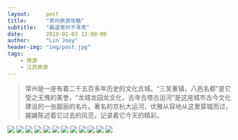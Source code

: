 ```yaml
---
layout:     post
title:      "常州旅游攻略"
subtitle:   "最道常州不寻常"
date:       2019-01-03 12:00:00
author:     "Lin Joey"
header-img: "img/post.jpg"
tags:
    - 旅游
    - 江苏旅游
---
```

>常州是一座有着二千五百多年历史的文化古城。“三吴重镇，八邑名都”是它受之无愧的美誉，“龙城龙园龙文化，古寺古塔古运河”是这座城市古今文化建设的一张靓丽的名片。著名的京杭大运河，优雅从容地从这里穿城而过，娓娓陈述着它过去的风范，记录着它今天的精彩。

![](https://linjoey-image.oss-cn-beijing.aliyuncs.com/我是驴友-常州旅游攻略_页面_01.jpg)
![](https://linjoey-image.oss-cn-beijing.aliyuncs.com/我是驴友-常州旅游攻略_页面_02.jpg)
![](https://linjoey-image.oss-cn-beijing.aliyuncs.com/我是驴友-常州旅游攻略_页面_03.jpg)
![](https://linjoey-image.oss-cn-beijing.aliyuncs.com/我是驴友-常州旅游攻略_页面_04.jpg)
![](https://linjoey-image.oss-cn-beijing.aliyuncs.com/我是驴友-常州旅游攻略_页面_05.jpg)
![](https://linjoey-image.oss-cn-beijing.aliyuncs.com/我是驴友-常州旅游攻略_页面_06.jpg)
![](https://linjoey-image.oss-cn-beijing.aliyuncs.com/我是驴友-常州旅游攻略_页面_07.jpg)
![](https://linjoey-image.oss-cn-beijing.aliyuncs.com/我是驴友-常州旅游攻略_页面_08.jpg)
![](https://linjoey-image.oss-cn-beijing.aliyuncs.com/我是驴友-常州旅游攻略_页面_09.jpg)
![](https://linjoey-image.oss-cn-beijing.aliyuncs.com/我是驴友-常州旅游攻略_页面_10.jpg)
![](https://linjoey-image.oss-cn-beijing.aliyuncs.com/我是驴友-常州旅游攻略_页面_11.jpg)
![](https://linjoey-image.oss-cn-beijing.aliyuncs.com/我是驴友-常州旅游攻略_页面_12.jpg)
